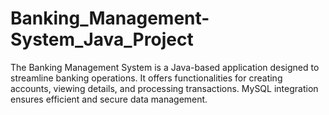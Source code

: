 # Banking_Management-System_Java_Project
The Banking Management System is a Java-based application designed to streamline banking operations. It offers functionalities for creating accounts, viewing details, and processing transactions. MySQL integration ensures efficient and secure data management.
